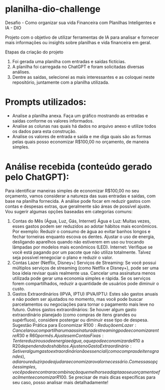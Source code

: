 # planilha-dio-challenge
Desafio - Como organizar sua vida Financeira com Planilhas Inteligentes e IA - DIO


Projeto com o objetivo de utilizar ferramentas de IA para analisar e fornecer mais informações ou insights sobre planilhas e vida financeira em geral.

Etapas da criação do projeto

1) Foi gerada uma planilha com entradas e saídas fictícias.
2) A planilha foi carregada no ChatGPT e foram solicitadas diversas análises.
3) Dentre as saídas, selecionei as mais interessantes e as coloquei neste repositório, juntamente com a planilha utilizada.


# Prompts utilizados:

- Analise a planilha anexa. Faça um gráfico mostrando as entradas e saídas conforme os valores informados.
- Analise as colunas nas quais há dados no arquivo anexo e utilize todos os dados para esta construção.
- Analise os valores de entrada e saída e me diga quais são as formas pelas quais posso economizar R$100,00 no orçamento, de maneira simples.

# Análise recebida (conteúdo gerado pelo ChatGPT):

Para identificar maneiras simples de economizar R$100,00 no seu orçamento, vamos considerar a natureza das suas entradas e saídas, com base na planilha fornecida. A análise pode focar em reduzir gastos com contas e despesas extras, que geralmente são áreas de possível ajuste. Vou sugerir algumas opções baseadas em categorias comuns:

1. Contas do Mês (Água, Luz, Gás, Internet)
Água e Luz: Muitas vezes, esses gastos podem ser reduzidos ao adotar hábitos mais econômicos. Por exemplo:
Reduzir o consumo de água ao evitar banhos longos e fechar torneiras enquanto escova os dentes.
Ajustar o uso de energia, desligando aparelhos quando não estiverem em uso ou trocando lâmpadas por modelos mais econômicos (LED).
Internet: Verifique se você está pagando por um pacote que não utiliza totalmente. Talvez seja possível renegociar o plano e reduzir o valor.
2. Contas Lazer (Netflix, Disney+)
Serviços de Streaming: Se você possui múltiplos serviços de streaming (como Netflix e Disney+), pode ser uma boa ideia revisar quais realmente usa. Cancelar uma assinatura menos utilizada pode gerar uma economia simples e rápida.
Se os serviços forem compartilhados, reduzir a quantidade de usuários pode diminuir o custo.
3. Gastos Extraordinários (IPVA, IPTU)
IPVA/IPTU: Estes são gastos anuais e não podem ser ajustados no momento, mas você pode buscar parcelamentos ou negociações para tornar o pagamento mais leve no futuro.
Outros gastos extraordinários: Se houver algum gasto extraordinário planejado (como compras de itens grandes ou supérfluos), considere postergar ou diminuir esse tipo de despesa.
Sugestão Prática para Economizar R$100:
Redução em Lazer: Cancelar ou compartilhar uma assinatura de streaming pode economizar entre R$30 e R$60 por mês.
Ajustes em Contas Fixas: Tente reduzir o uso de energia e água, o que pode economizar de R$10 a R$20 dependendo dos hábitos.
Ajuste no Gasto Extraordinário: Se tiver algum gasto extraordinário não essencial (como compras de itens grandes), adiar ou reduzir pode ajudar a economizar o valor necessário.
Com essas opções simples, você pode encontrar a combinação que melhor se adapta ao seu orçamento e facilmente economizar R$100. Se precisar de mais dicas específicas para seu caso, posso analisar mais detalhadamente!
